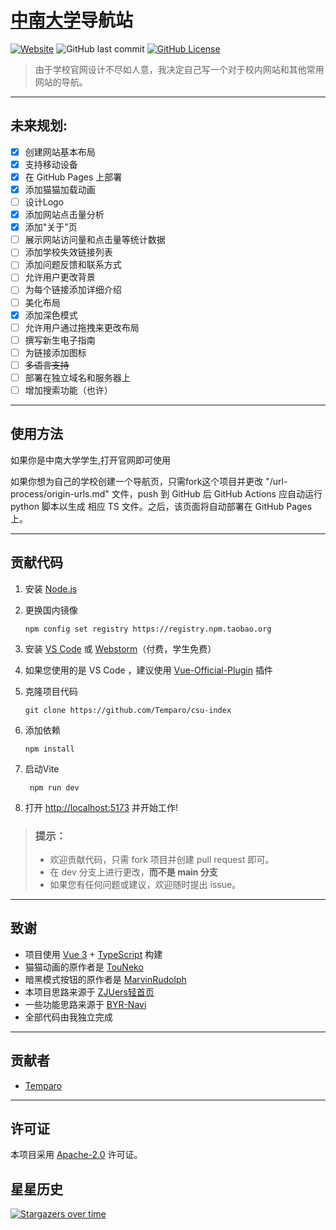 # [中南大学](https://www.csu.edu.cn/)导航站

[![Website](https://img.shields.io/website?url=https%3A%2F%2Fcsu-index.github.io%2F&up_message=CSU-Index&down_message=Time%20out&style=for-the-badge)](https://csu-index.github.io/)
![GitHub last commit](https://img.shields.io/github/last-commit/Temparo/csu-index?style=for-the-badge)
[![GitHub License](https://img.shields.io/github/license/Temparo/csu-index?style=for-the-badge)](LICENSE)

> 由于学校官网设计不尽如人意，我决定自己写一个对于校内网站和其他常用网站的导航。

---

## 未来规划:

- [x] 创建网站基本布局
- [x] 支持移动设备
- [x] 在 GitHub Pages 上部署
- [x] 添加猫猫加载动画
- [ ] 设计Logo
- [x] 添加网站点击量分析
- [x] 添加"关于"页
- [ ] 展示网站访问量和点击量等统计数据
- [ ] 添加学校失效链接列表
- [ ] 添加问题反馈和联系方式
- [ ] 允许用户更改背景
- [ ] 为每个链接添加详细介绍
- [ ] 美化布局
- [x] 添加深色模式
- [ ] 允许用户通过拖拽来更改布局
- [ ] 撰写新生电子指南
- [ ] 为链接添加图标
- [ ] ~~多语言支持~~
- [ ] 部署在独立域名和服务器上
- [ ] 增加搜索功能（也许）

---

## 使用方法

如果你是中南大学学生,打开官网即可使用

如果你想为自己的学校创建一个导航页，只需fork这个项目并更改 "/url-process/origin-urls.md" 文件，push 到 GitHub 后 GitHub
Actions 应自动运行 python 脚本以生成
相应 TS 文件。之后，该页面将自动部署在 GitHub Pages 上。

---

## 贡献代码

1. 安装 [Node.js](https://nodejs.org/en/download/)

2. 更换国内镜像

    ```shell
    npm config set registry https://registry.npm.taobao.org
    ```

3. 安装 [VS Code](https://code.visualstudio.com/) 或 [Webstorm](https://www.jetbrains.com/webstorm/)（付费，学生免费）

4. 如果您使用的是 VS Code ，建议使用 [Vue-Official-Plugin](https://marketplace.visualstudio.com/items?itemName=Vue.volar)
   插件

5. 克隆项目代码

   ```shell
   git clone https://github.com/Temparo/csu-index
   ```

6. 添加依赖

   ```shell
   npm install
   ```

7. 启动Vite

   ```shell
    npm run dev
   ```

8. 打开 [http://localhost:5173](http://localhost:5173) 并开始工作!

> ### 提示：
> - 欢迎贡献代码，只需 fork 项目并创建 pull request 即可。
> - 在 dev 分支上进行更改，**而不是 main 分支**
> - 如果您有任何问题或建议，欢迎随时提出 issue。

---

## 致谢

- 项目使用 [Vue 3](https://vuejs.org/) + [TypeScript](https://www.typescriptlang.org/) 构建
- 猫猫动画的原作者是 [TouNeko](https://codepen.io/touneko)
- 暗黑模式按钮的原作者是 [MarvinRudolph](https://codepen.io/MarvinRudolph)
- 本项目思路来源于 [ZJUers轻首页](https://zjuers.com/)
- 一些功能思路来源于 [BYR-Navi](https://github.com/BYR-Navi/BYR-Navi)
- 全部代码由我独立完成

---

## 贡献者

- [Temparo](https://github.com/Temparo)

---

## 许可证

本项目采用 [Apache-2.0](LICENSE) 许可证。

## 星星历史

[![Stargazers over time](https://starchart.cc/Temparo/csu-index.svg)](https://starchart.cc/Temparo/csu-index)